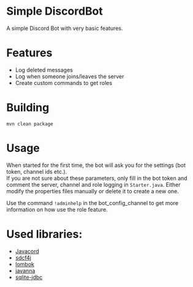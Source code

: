 # Simple DiscordBot
A simple Discord Bot with very basic features.

# Features
- Log deleted messages
- Log when someone joins/leaves the server
- Create custom commands to get roles

# Building
`mvn clean package`

# Usage
When started for the first time, the bot will ask you for the settings (bot token, channel ids etc.).  
If you are not sure about these parameters, only fill in the bot token and comment the server, channel and role logging in `Starter.java`. Either modify the properties files manually or delete it to create a new one.

Use the command `!adminhelp` in the bot_config_channel to get more information on how use the role feature.

# Used libraries:
- [Javacord](https://javacord.org/)
- [sdcf4j](https://github.com/Bastian/sdcf4j)
- [lombok](https://projectlombok.org/)
- [javanna](https://github.com/renatoathaydes/javanna)
- [sqlite-jdbc](https://mvnrepository.com/artifact/org.xerial/sqlite-jdbc)